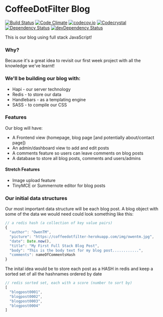 # CoffeeDotFilter Blog

[![Build Status](https://travis-ci.org/CoffeeDotFilter/blog.svg?branch=master)](https://travis-ci.org/CoffeeDotFilter/blog)
[![Code Climate](https://codeclimate.com/github/CoffeeDotFilter/blog/badges/gpa.svg)](https://codeclimate.com/github/CoffeeDotFilter/blog)
[![codecov.io](https://codecov.io/github/CoffeeDotFilter/blog/coverage.svg?branch=master)](https://codecov.io/github/CoffeeDotFilter/blog?branch=master)
[![Codecrystal](https://img.shields.io/badge/code-crystal-5CB3FF.svg)](http://codecrystal.herokuapp.com/crystalise/CoffeeDotFilter/blog/master)
[![Dependency Status](https://david-dm.org/CoffeeDotFilter/blog.svg)](https://david-dm.org/CoffeeDotFilter/blog)
[![devDependency Status](https://david-dm.org/CoffeeDotFilter/blog/dev-status.svg)](https://david-dm.org/CoffeeDotFilter/blog#info=devDependencies)

This is our blog using full stack JavaScript!

### Why?

Because it's a great idea to revisit our first week project with all the knowledge we've learnt!

### We'll be building our blog with:

+ Hapi - our server technology
+ Redis - to store our data
+ Handlebars - as a templating engine
+ SASS - to compile our CSS

### Features

Our blog will have:

+ A Frontend view (homepage, blog page [and potentially about/contact page])
+ An admin/dashboard view to add and edit posts
+ A comments feature so users can leave comments on blog posts
+ A database to store all blog posts, comments and users/admins

#### Stretch Features

+ Image upload feature
+ TinyMCE or Summernote editor for blog posts

### Our initial data structures

Our most important data structure will be each blog post. A blog object with some of the data we would need could look something like this:

```js
// a redis hash (a collection of key value pairs)
{
  "author": "OwenTM",
  "picture": "https://coffeedotfilter-herokuapp.com/img/owentm.jpg",
  "date": Date.now(),
  "title": "My First Full Stack Blog Post",
  "body": "This is the body text for my blog post............",
  "comments": nameOfCommentsHash
}
```

The inital idea would be to store each post as a HASH in redis and keep a sorted set of all the hashnames ordered by date

```js
// redis sorted set, each with a score (number to sort by)
[
  "blogpost0001",
  "blogpost0002",
  "blogpost0003",
  "blogpost0004"
]
```
